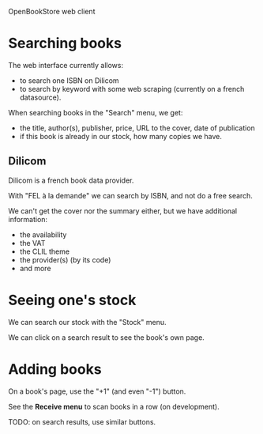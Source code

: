 OpenBookStore web client


# Searching books

The web interface currently allows:

- to search one ISBN on Dilicom
- to search by keyword with some web scraping (currently on a french datasource).

When searching books in the "Search" menu, we get:

- the title, author(s), publisher, price, URL to the cover, date of publication
- if this book is already in our stock, how many copies we have.

## Dilicom

Dilicom is a french book data provider.

With "FEL à la demande" we can search by ISBN, and not do a free search.

We can't get the cover nor the summary either, but we have additional information:

- the availability
- the VAT
- the CLIL theme
- the provider(s) (by its code)
- and more


# Seeing one's stock

We can search our stock with the "Stock" menu.

We can click on a search result to see the book's own page.


# Adding books

On a book's page, use the "+1" (and even "-1") button.

See the **Receive menu** to scan books in a row (on development).

TODO: on search results, use similar buttons.
